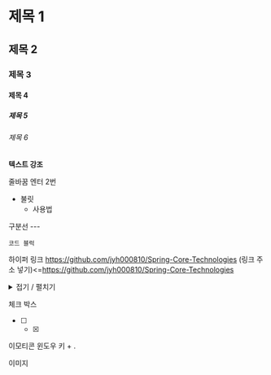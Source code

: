 # 제목 1
## 제목 2
### 제목 3
#### 제목 4
##### 제목 5
###### 제목 6

**텍스트 강조**

줄바꿈 엔터 2번

+ 불릿
  + 사용법

구분선 ---

```
코드 블럭
```

하이퍼 링크 <https://github.com/jyh000810/Spring-Core-Technologies>
(링크 주소 넣기)<=https://github.com/jyh000810/Spring-Core-Technologies

<details>
  <summary>접기 / 펼치기</summary>
  이곳에 접은 내용 적기
</details>

체크 박스
- [ ] - [x]

이모티콘 윈도우 키 + .

이미지
